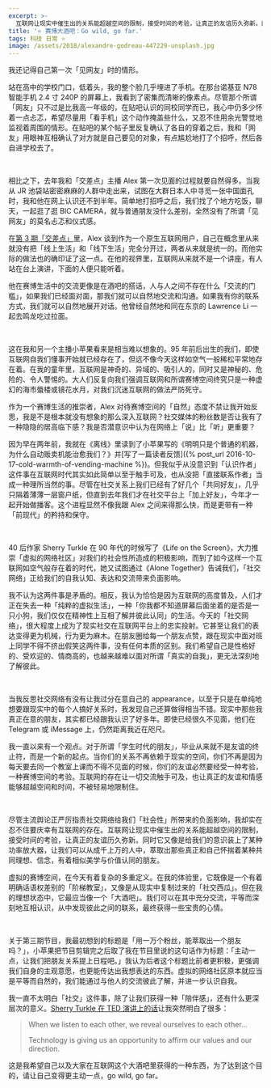 ```yaml
---
excerpt: >-
  互联网让现实中催生出的关系能超越空间的限制，接受时间的考验，让真正的友谊历久弥新。同时它又像是给我们的意识装上了某种功率放大器，让我们可以从成千上万的人中，萃取出那些真正和自己怀揣着某种共同理想、信念，有着相似美学与价值认同的朋友。
title: '⭐️ 赛博大酒吧：Go wild, go far.'
tags: 科技 日常 ⭐️
image: /assets/2018/alexandre-godreau-447229-unsplash.jpg
---
```


我还记得自己第一次「见网友」时的情形。

站在高中的学校门口，低着头，我的整个脸几乎埋进了手机。在那台诺基亚 N78 智能手机 2.4 寸 240P 的屏幕上，我看到了密集而清晰的像素点。尽管那个所谓「网友」只不过是比我高一年级的，在贴吧认识的同校同学而已，我心中仍多少怀着一点忐忑，希望尽量用「看手机」这个动作掩盖些什么，又忍不住用余光警觉地监视着周围的情形。在贴吧的某个帖子里反复确认了各自的穿着之后，我和「网友」用眼神互相确认了对方就是自己要见的对象，有点尴尬地打了个招呼，然后各自进学校去了。

<br>

相比之下，去年我和「交差点」主播 Alex 第一次见面的过程就要自然得多。当我从 JR 池袋站密密麻麻的人群中走出来，试图在大群日本人中寻觅一张中国面孔时，我和他在网上认识还不到半年。简单地打招呼之后，我们找了个地方吃饭，聊天，一起逛了逛 BIC CAMERA，就与普通朋友没什么差别，全然没有了所谓「见网友」的莫名忐忑和仪式感。

在[第 3 期「交差点」](https://jiaocha.io/3/)里，Alex 谈到作为一个原生互联网用户，自己在概念里从来就没有把「线上生活」和「线下生活」完全分开过，两者从来就是统一的。而他实际的做法也的确印证了这一点。在他的视界里，互联网从来就不是一个讲座，有人站在台上演讲，下面的人便只能听着。

他在赛博生活中的交流更像是在酒吧的搭话，人与人之间不存在什么「交流的门槛」，如果我们已经面对面，那我们就可以自然地交流和沟通。如果我有你的联系方式，我们就可以自然地展开对话。他曾经自然地和同在东京的 Lawrence Li 一起去鸣龙吃过拉面。

<br>

这在我和另一个主播小苹果看来是相当难以想象的。95 年前后出生的我们，即使互联网自我们懂事开始就已经存在了，但远不像今天这样如空气一般稀松平常地存在着。在我的童年里，互联网是神奇的、异域的、吸引人的，同时又是神秘的、危险的、令人警惕的。大人们反复向我们强调互联网和所谓赛博空间终究只是一种虚幻的海市蜃楼或镜花水月，对我们沉迷互联网的做法严防死守。

作为一个赛博生活的推崇者，Alex 对待赛博空间的「自然」态度不禁让我开始反思，我是不是根本就没有想象的那么深入互联网？社交媒体的粉丝数是否让我有了一种隐隐的居高临下感？我是否潜意识中认为在网络上「说」比「听」更重要？

因为早在两年前，我就在《离线》里读到了小苹果写的《明明只是个普通的机器，为什么自动贩卖机能治愈我们？》并[写了一篇读者反馈]({% post_url 2016-10-17-cold-warmth-of-vending-machine %})。但我似乎从没意识到「认识作者」这件事在互联网时代其实如此简单以至于触手可及，也从没把「直接联系作者」当成一种理所当然的事。尽管在社交关系上我们已经有了好几个「共同好友」，几乎只隔着薄薄一层窗户纸，但直到去年我们才在社交平台上「加上好友」，今年才一起开始做播客。这个进程显然不像我跟 Alex 之间来得那么快，而是更带有一种「前现代」的矜持和保守。

<br>

40 后作家 Sherry Turkle 在 90 年代的时候写了《Life on the Screen》，大力推崇「虚拟的网络社区」对我们的社会性所造成的积极影响，而到了如今这样一个互联网如空气般存在着的时代，她又试图通过《Alone Together》告诫我们，「社交网络」正给我们的自我认知、表达和交流带来负面影响。

我不认为这两件事是矛盾的。相反，我认为恰恰是因为互联网的高度普及，人们才正在失去一种「纯粹的虚拟生活」，一种「你我都不知道屏幕后面坐着的是否是一只小狗，我们仅仅在精神性上互相了解并彼此认同」的生活。今天的「社交网络」，很大程度上成为了现实社交在互联网平台上的忠实投射。它甚至让我们的表达变得更为机械，行为更为麻木。在朋友圈给每一个朋友点赞，跟在现实中面对班上同学不得不挤出假笑这两件事，没有任何本质的区别。我们希望自己是性格好的、受欢迎的、情商高的，也越来越难以面对所谓「真实的自我」，更无法深刻地了解彼此。

<br>

当我反思社交网络有没有让我过分在意自己的 appearance，以至于只是在单纯地想要跟现实中的每个人搞好关系时，我发现自己还算做得相当不错。现实中那些我真正在意的朋友，其实都已经跟我认识了好多年。即使已经很久不见面，他们在 Telegram 或 iMessage 上，仍然距离我近在咫尺。

我一直以来有一个观点。对于所谓「学生时代的朋友」，毕业从来就不是友谊的终止符，而是一个新的起点。当你们的关系不再依赖于现实的空间，你们不再是因为每天要去同一个教室上课而不得不见面的时候，你们的友谊必然要经受一种考验，一种赛博空间的考验。互联网的存在让一切交流触手可及，也让真正的友谊和情感能够超越空间和时间，不被轻易地限制住。

<br>

尽管主流舆论正严厉指责社交网络给我们「社会性」所带来的负面影响，我却实在忍不住要庆幸有互联网的存在。互联网让现实中催生出的关系能超越空间的限制，接受时间的考验，让真正的友谊历久弥新。同时它又像是给我们的意识装上了某种功率放大器，让我们可以从成千上万的人中，萃取出那些真正和自己怀揣着某种共同理想、信念，有着相似美学与价值认同的朋友。

虚拟的赛博空间，在今天有着复杂的多重定义。在我的体验里，它既像是一个有着明确话语权差别的「阶梯教室」，又像是从现实中复制过来的「社交西瓜」。但在我的理想状态中，它最应当像一个「大酒吧」。我们可以在其中充分交流，平等而深刻地互相认识，从中发现彼此之间的联系，最终获得一些宝贵的心情。

<br>

关于第三期节目，我最初想到的标题是「用一万个粉丝，能萃取出一个朋友吗？」，小苹果把节目剪辑完之后取了我在节目里说的这句话作为标题：「主动一点，让我们把朋友关系提上日程吧。」我认为后者这个标题比前者更积极，更强调我们自身的主观意愿，也更能传达出我想表达的东西。虚拟的网络社区原本就应当是平等而自然的，我们能通过与他人的交流彼此了解，并进一步认识自我。

我一直不太明白「社交」这件事，除了让我们获得一种「陪伴感」，还有什么更深层次的意义。[Sherry Turkle 在 TED 演讲上的话](https://youtu.be/t7Xr3AsBEK4?t=17m15s)让我突然明白了很多：

> When we listen to each other, we reveal ourselves to each other… 
>
> Technology is giving us an opportunity to affirm our values and our direction.

这是我希望自己以及大家在互联网这个大酒吧里获得的一种东西，为了达到这个目的，请让自己变得更主动一点，go wild, go far。
